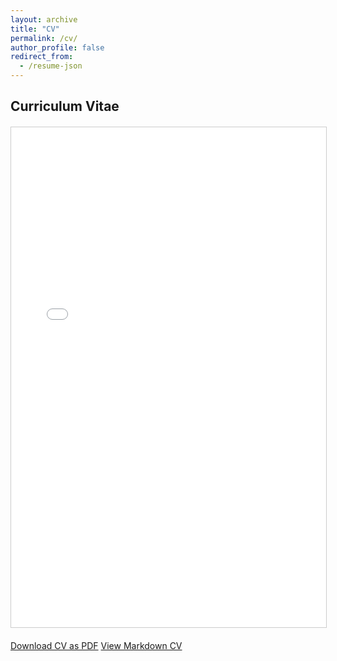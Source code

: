 ```yaml
---
layout: archive
title: "CV"
permalink: /cv/
author_profile: false
redirect_from:
  - /resume-json
---
```

<!-- Uncomment this if use the cv-template.html -->
<!-- {% include base_path %}
{% include cv-template.html %} -->


<div class="cv-container">
  <h2>Curriculum Vitae</h2>

  <!-- PDF Embedded -->
  <div class="cv-embed" style="margin: 20px 0;">
    <iframe src="{{ base_path }}/files/cv.pdf" 
            width="100%" 
            height="800px" 
            style="border:1px solid #ccc;">
      This browser does not support PDFs. Please download the PDF to view it: 
      <a href="{{ base_path }}/files/cv.pdf">Download CV</a>
    </iframe>
  </div>

  <!-- Download Links -->
  <div class="cv-download-links">
    <a href="{{ base_path }}/files/cv.pdf" class="btn btn--primary">Download CV as PDF</a>
    <a href="{{ base_path }}/files/cv.md" class="btn btn--inverse">View Markdown CV</a>
  </div>
</div>
